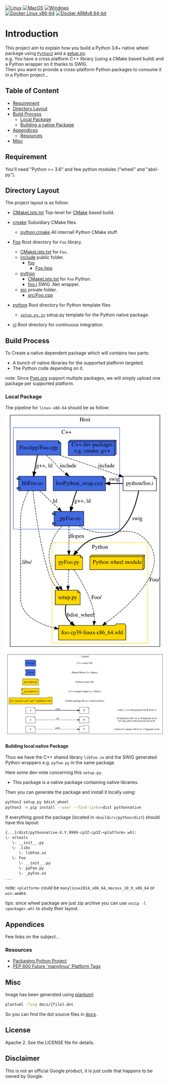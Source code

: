 [![Linux](https://github.com/Mizux/python-native/actions/workflows/linux.yml/badge.svg)](https://github.com/Mizux/python-native/actions/workflows/linux.yml)
[![MacOS](https://github.com/Mizux/python-native/actions/workflows/macos.yml/badge.svg)](https://github.com/Mizux/python-native/actions/workflows/macos.yml)
[![Windows](https://github.com/Mizux/python-native/actions/workflows/win.yml/badge.svg)](https://github.com/Mizux/python-native/actions/workflows/win.yml)<br>
[![Docker Linux x86-64](https://github.com/Mizux/python-native/actions/workflows/docker_amd64.yml/badge.svg)](https://github.com/Mizux/python-native/actions/workflows/docker_amd64.yml)
[![Docker ARMv8 64-bit](https://github.com/Mizux/python-native/actions/workflows/docker_arm64v8.yml/badge.svg)](https://github.com/Mizux/python-native/actions/workflows/docker_arm64v8.yml)

# Introduction

This project aim to explain how you build a Python 3.6+ native wheel package using
 [`Python3`](https://www.python.org/doc/) and a [setup.py](https://setuptools.readthedocs.io/en/latest/userguide/quickstart.html).<br>
e.g. You have a cross platform C++ library (using a CMake based build) and a
Python wrapper on it thanks to SWIG.<br>
Then you want to provide a cross-platform Python packages to consume it in a
Python project...

## Table of Content

* [Requirement](#requirement)
* [Directory Layout](#directory-layout)
* [Build Process](#build-process)
  * [Local Package](#local-package)
  * [Building a native Package](#building-local-native-package)
* [Appendices](#appendices)
  * [Resources](#resources)
* [Misc](#misc)

## Requirement

You'll need "Python >= 3.6" and few python modules ("wheel" and "absl-py").

## Directory Layout

The project layout is as follow:

* [CMakeLists.txt](CMakeLists.txt) Top-level for [CMake](https://cmake.org/cmake/help/latest/) based build.
* [cmake](cmake) Subsidiary CMake files.
  * [python.cmake](cmake/python.cmake) All internall Python CMake stuff.

* [Foo](Foo) Root directory for `Foo` library.
  * [CMakeLists.txt](Foo/CMakeLists.txt) for `Foo`.
  * [include](Foo/include) public folder.
    * [foo](Foo/include/foo)
      * [Foo.hpp](Foo/include/foo/Foo.hpp)
  * [python](Foo/python)
    * [CMakeLists.txt](Foo/python/CMakeLists.txt) for `Foo` Python.
    * [foo.i](Foo/python/foo.i) SWIG .Net wrapper.
  * [src](Foo/src) private folder.
    * [src/Foo.cpp](Foo/src/Foo.cpp)

* [python](python) Root directory for Python template files
  * [`setup.py.in`](python/setup.py.in) setup.py template for the Python native package.

* [ci](ci) Root directory for continuous integration.

## Build Process

To Create a native dependent package which will contains two parts:
* A bunch of native libraries for the supported platform targeted.
* The Python code depending on it.

note: Since [Pypi.org](pypi.org) support multiple packages, we will simply upload one package per supported platform.

### Local Package

The pipeline for `linux-x86-64` should be as follow:<br>
![Local Pipeline](docs/pipeline.svg)
![Legend](docs/legend.svg)

#### Building local native Package

Thus we have the C++ shared library `libFoo.so` and the SWIG generated
Python wrappers e.g. `pyfoo.py` in the same package.

Here some dev-note concerning this `setup.py`.
* This package is a native package containing native libraries.

Then you can generate the package and install it locally using:
```bash
python3 setup.py bdist_wheel
python3 -m pip install --user --find-links=dist pythonnative
```

If everything good the package (located in `<buildir>/python/dist`) should have
this layout:
```
{...}/dist/pythonnative-X.Y.9999-cp3Z-cp3Z-<platform>.whl:
\- ortools
   \- __init__.py
   \- .libs
      \- libFoo.so
   \- Foo
      \- __init__.py
      \- pyFoo.py
      \- _pyFoo.so
...
```
note: `<platform>` could be `manylinux2014_x86_64`, `macosx_10_9_x86_64` or `win-amd64`.

tips: since wheel package are just zip archive you can use `unzip -l <package>.whl`
to study their layout.

## Appendices

Few links on the subject...

### Resources

* [Packaging Python Project](https://packaging.python.org/tutorials/packaging-projects/)
* [PEP 600  Future 'manylinux' Platform Tags](https://www.python.org/dev/peps/pep-0600/)

## Misc

Image has been generated using [plantuml](http://plantuml.com/):
```bash
plantuml -Tsvg docs/{file}.dot
```
So you can find the dot source files in [docs](docs).

## License

Apache 2. See the LICENSE file for details.

## Disclaimer

This is not an official Google product, it is just code that happens to be
owned by Google.

